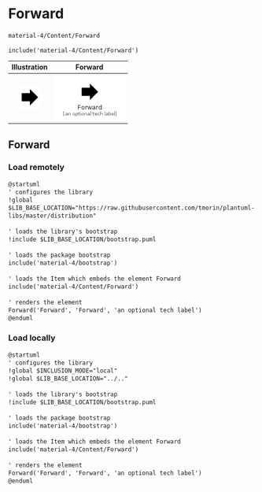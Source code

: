 # Forward


```text
material-4/Content/Forward
```

```text
include('material-4/Content/Forward')
```



| Illustration | Forward |
| :---: | :---: |
| ![illustration for Illustration](../../material-4/Content/Forward.png) | ![illustration for Forward](../../material-4/Content/Forward.Local.png) |




## Forward

### Load remotely
```plantuml
@startuml
' configures the library
!global $LIB_BASE_LOCATION="https://raw.githubusercontent.com/tmorin/plantuml-libs/master/distribution"

' loads the library's bootstrap
!include $LIB_BASE_LOCATION/bootstrap.puml

' loads the package bootstrap
include('material-4/bootstrap')

' loads the Item which embeds the element Forward
include('material-4/Content/Forward')

' renders the element
Forward('Forward', 'Forward', 'an optional tech label')
@enduml
```

### Load locally
```plantuml
@startuml
' configures the library
!global $INCLUSION_MODE="local"
!global $LIB_BASE_LOCATION="../.."

' loads the library's bootstrap
!include $LIB_BASE_LOCATION/bootstrap.puml

' loads the package bootstrap
include('material-4/bootstrap')

' loads the Item which embeds the element Forward
include('material-4/Content/Forward')

' renders the element
Forward('Forward', 'Forward', 'an optional tech label')
@enduml
```

